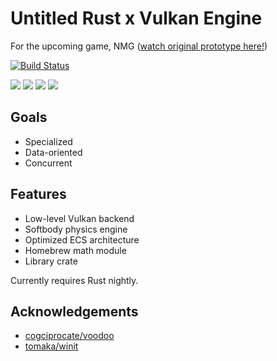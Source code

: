 # Untitled Rust x Vulkan Engine

For the upcoming game, NMG ([watch original prototype here!][3])

[![Build Status][1]][2]

![](media/pingpong.gif)
![](media/softy.gif)
![](media/pyramid.gif)
![](media/walking.gif)

## Goals
- Specialized
- Data-oriented
- Concurrent

## Features
- Low-level Vulkan backend
- Softbody physics engine
- Optimized ECS architecture
- Homebrew math module
- Library crate

Currently requires Rust nightly.

## Acknowledgements
- [cogciprocate/voodoo][4]
- [tomaka/winit][5]

[1]: https://travis-ci.org/acgaudette/nmg-vulkan.svg?branch=master
[2]: https://travis-ci.org/acgaudette/nmg-vulkan
[3]: https://youtu.be/dD4nkrqb9RY
[4]: https://github.com/cogciprocate/voodoo
[5]: https://github.com/tomaka/winit
